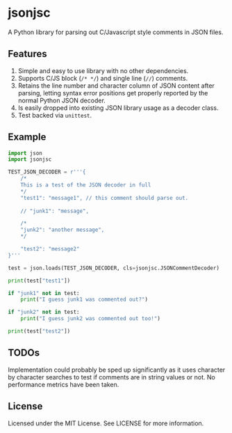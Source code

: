 # jsonjsc
A Python library for parsing out C/Javascript style comments in JSON files.

## Features
1. Simple and easy to use library with no other dependencies.
1. Supports C/JS block (`/* */`) and single line (`//`) comments.
1. Retains the line number and character column of JSON content after parsing, letting syntax error positions get properly reported by the normal Python JSON decoder.
1. Is easily dropped into existing JSON library usage as a decoder class.
1. Test backed via `unittest`.

## Example
```python
import json
import jsonjsc

TEST_JSON_DECODER = r'''{
    /*
    This is a test of the JSON decoder in full
    */
    "test1": "message1", // this comment should parse out.
    
    // "junk1": "message",

    /*
    "junk2": "another message",
    */

    "test2": "message2"
}'''

test = json.loads(TEST_JSON_DECODER, cls=jsonjsc.JSONCommentDecoder)

print(test["test1"])

if "junk1" not in test:
    print("I guess junk1 was commented out?")

if "junk2" not in test:
    print("I guess junk2 was commented out too!")

print(test["test2"])
```

## TODOs

Implementation could probably be sped up significantly as it uses character by character searches to test if comments are in string values or not. No performance metrics have been taken.

## License

Licensed under the MIT License. See LICENSE for more information.
